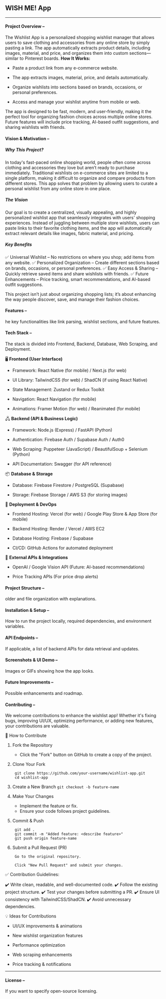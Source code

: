 ## WISH ME! App
---
#### Project Overview – 
The Wishlist App is a personalized shopping wishlist manager that allows users to save clothing and accessories from any online store by simply pasting a link. The app automatically extracts product details, including images, material, and price, and organizes them into custom sections—similar to Pinterest boards.
**How It Works:**

* Paste a product link from any e-commerce website.

* The app extracts images, material, price, and details automatically.

* Organize wishlists into sections based on brands, occasions, or personal preferences.

* Access and manage your wishlist anytime from mobile or web.

The app is designed to be fast, modern, and user-friendly, making it the perfect tool for organizing fashion choices across multiple online stores. Future features will include price tracking, AI-based outfit suggestions, and sharing wishlists with friends.

#### Vision & Motivation –                                                 

##### Why This Project?

In today's fast-paced online shopping world, people often come across clothing and accessories they love but aren’t ready to purchase immediately. Traditional wishlists on e-commerce sites are limited to a single platform, making it difficult to organize and compare products from different stores. 
This app solves that problem by allowing users to curate a personal wishlist from any online store in one place.

##### The Vision

Our goal is to create a centralized, visually appealing, and highly personalized wishlist app that seamlessly integrates with users' shopping experiences. Instead of juggling between multiple store wishlists, users can paste links to their favorite clothing items, and the app will automatically extract relevant details like images, fabric material, and pricing.

##### Key Benefits

✅ Universal Wishlist – No restrictions on where you shop; add items from any website.
✅ Personalized Organization – Create different sections based on brands, occasions, or personal preferences.
✅ Easy Access & Sharing – Quickly retrieve saved items and share wishlists with friends.
✅ Future Enhancements – Price tracking, smart recommendations, and AI-based outfit suggestions.

This project isn’t just about organizing shopping lists; it’s about enhancing the way people discover, save, and manage their fashion choices.

#### Features – 
he key functionalities like link parsing, wishlist sections, and future features.

#### Tech Stack – 
The stack is divided into Frontend, Backend, Database, Web Scraping, and Deployment.

🖥 **Frontend (User Interface)**

* Framework: React Native (for mobile) / Next.js (for web)

* UI Library: TailwindCSS (for web) / ShadCN (if using React Native)

* State Management: Zustand or Redux Toolkit

* Navigation: React Navigation (for mobile)

* Animations: Framer Motion (for web) / Reanimated (for mobile)

🖧 **Backend (API & Business Logic)**

* Framework: Node.js (Express) / FastAPI (Python)

* Authentication: Firebase Auth / Supabase Auth / Auth0

* Web Scraping: Puppeteer (JavaScript) / BeautifulSoup + Selenium (Python)

* API Documentation: Swagger (for API reference)

📦 **Database & Storage**

* Database: Firebase Firestore / PostgreSQL (Supabase)

* Storage: Firebase Storage / AWS S3 (for storing images)

🚀 **Deployment & DevOps**

* Frontend Hosting: Vercel (for web) / Google Play Store & App Store (for mobile)

* Backend Hosting: Render / Vercel / AWS EC2

* Database Hosting: Firebase / Supabase

* CI/CD: GitHub Actions for automated deployment

📡 **External APIs & Integrations**

* OpenAI / Google Vision API (Future: AI-based recommendations)

* Price Tracking APIs (For price drop alerts)

#### Project Structure – 
older and file organization with explanations.

#### Installation & Setup – 
How to run the project locally, required dependencies, and environment variables.

#### API Endpoints – 
If applicable, a list of backend APIs for data retrieval and updates.

#### Screenshots & UI Demo – 
Images or GIFs showing how the app looks.

#### Future Improvements – 
Possible enhancements and roadmap.

#### Contributing – 
We welcome contributions to enhance the wishlist app! Whether it's fixing bugs, improving UI/UX, optimizing performance, or adding new features, your contributions are valuable.

📌 How to Contribute
1. Fork the Repository
    * Click the "Fork" button on GitHub to create a copy of the project.

2. Clone Your Fork

        git clone https://github.com/your-username/wishlist-app.git
        cd wishlist-app

3. Create a New Branch 
    `git checkout -b feature-name`

4. Make Your Changes
    * Implement the feature or fix.
    * Ensure your code follows project guidelines.

5. Commit & Push

        git add .
        git commit -m "Added feature: <describe feature>"
        git push origin feature-name

5. Submit a Pull Request (PR)

        Go to the original repository.

        Click "New Pull Request" and submit your changes.

✅ Contribution Guidelines:

✔️ Write clean, readable, and well-documented code.
✔️ Follow the existing project structure.
✔️ Test your changes before submitting a PR.
✔️ Ensure UI consistency with TailwindCSS/ShadCN.
✔️ Avoid unnecessary dependencies.

💡 Ideas for Contributions

* UI/UX improvements & animations

* New wishlist organization features

* Performance optimization

* Web scraping enhancements

* Price tracking & notifications

---
#### License – 
If you want to specify open-source licensing.